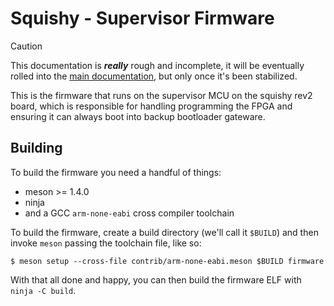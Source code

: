# Squishy - Supervisor Firmware

> [!CAUTION]
> This documentation is ***really*** rough and incomplete, it will be
> eventually rolled into the [main documentation](https://docs.scsi.moe),
> but only once it's been stabilized.

This is the firmware that runs on the supervisor MCU on the squishy rev2 board, which is responsible for handling programming the FPGA and ensuring it can always boot into backup bootloader gateware.

## Building

To build the firmware you need a handful of things:

* meson >= 1.4.0
* ninja
* and a GCC `arm-none-eabi` cross compiler toolchain


To build the firmware, create a build directory (we'll call it `$BUILD`) and then invoke `meson` passing the toolchain file, like so:

```
$ meson setup --cross-file contrib/arm-none-eabi.meson $BUILD firmware
```

With that all done and happy, you can then build the firmware ELF with `ninja -C build`.
